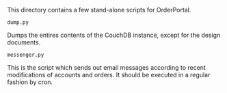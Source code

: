 This directory contains a few stand-alone scripts for OrderPortal.

    dump.py

Dumps the entires contents of the CouchDB instance, except for the
design documents.

    messenger.py

This is the script which sends out email messages according to recent
modifications of accounts and orders. It should be executed in a
regular fashion by cron.
